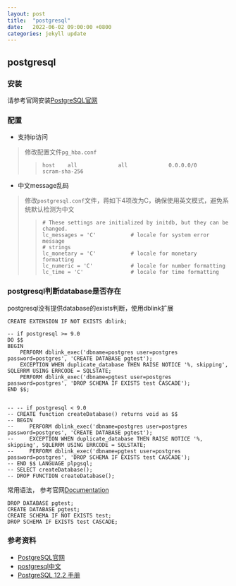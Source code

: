 ```yaml
---
layout: post
title:  "postgresql"
date:   2022-06-02 09:00:00 +0800
categories: jekyll update
---
```


## postgresql

### 安装

请参考官网安装[PostgreSQL官网](https://www.postgresql.org/)

### 配置

- 支持ip访问
> 修改配置文件`pg_hba.conf`
> > ```text
> > host    all             all             0.0.0.0/0            scram-sha-256
> > ```
- 中文message乱码
> 修改`postgresql.conf`文件，蒋如下4项改为C，确保使用英文模式，避免系统默认检测为中文
> > ```text
> > # These settings are initialized by initdb, but they can be changed.
> > lc_messages = 'C'			# locale for system error message
> > # strings
> > lc_monetary = 'C'			# locale for monetary formatting
> > lc_numeric = 'C'			# locale for number formatting
> > lc_time = 'C'				# locale for time formatting
> > ```


### postgresql判断database是否存在

postgresql没有提供database的exists判断，使用dblink扩展

```postgresql
CREATE EXTENSION IF NOT EXISTS dblink;

-- if postgresql >= 9.0
DO $$
BEGIN
    PERFORM dblink_exec('dbname=postgres user=postgres password=postgres', 'CREATE DATABASE pgtest');
    EXCEPTION WHEN duplicate_database THEN RAISE NOTICE '%, skipping', SQLERRM USING ERRCODE = SQLSTATE;
    PERFORM dblink_exec('dbname=pgtest user=postgres password=postgres', 'DROP SCHEMA IF EXISTS test CASCADE');
END $$;


-- -- if postgresql < 9.0
-- CREATE function createDatabase() returns void as $$
-- BEGIN
--     PERFORM dblink_exec('dbname=postgres user=postgres password=postgres', 'CREATE DATABASE pgtest');
--     EXCEPTION WHEN duplicate_database THEN RAISE NOTICE '%, skipping', SQLERRM USING ERRCODE = SQLSTATE;
--     PERFORM dblink_exec('dbname=pgtest user=postgres password=postgres', 'DROP SCHEMA IF EXISTS test CASCADE');
-- END $$ LANGUAGE plpgsql;
-- SELECT createDatabase();
-- DROP FUNCTION createDatabase();
```

常用语法， 参考官网[Documentation](https://www.postgresql.org/docs/)
```postgresql
DROP DATABASE pgtest;
CREATE DATABASE pgtest;
CREATE SCHEMA IF NOT EXISTS test;
DROP SCHEMA IF EXISTS test CASCADE;
```

### 参考资料

- [PostgreSQL官网](https://www.postgresql.org/)
- [postgresql中文](http://www.postgres.cn/index.php/v2/home)
- [PostgreSQL 12.2 手册](http://www.postgres.cn/docs/12/)
